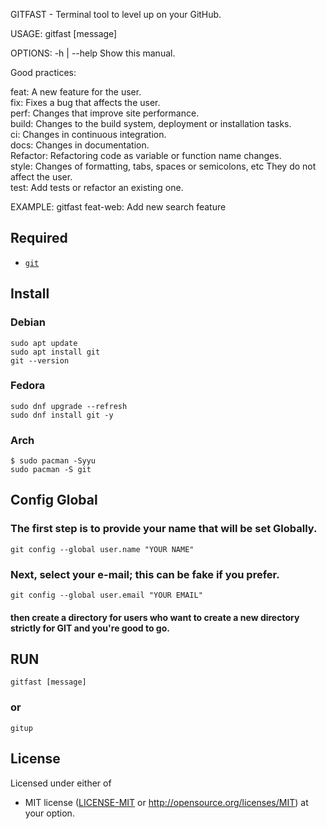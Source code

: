 GITFAST - Terminal tool to level up on your GitHub.

USAGE:
   gitfast [message]

OPTIONS:
   -h | --help     Show this manual.

Good practices:

 feat: A new feature for the user.<br>
 fix: Fixes a bug that affects the user.<br>
 perf: Changes that improve site performance.<br>
 build: Changes to the build system, deployment or installation tasks.<br>
 ci: Changes in continuous integration.<br>
 docs: Changes in documentation.<br>
 Refactor: Refactoring code as variable or function name changes.<br>
 style: Changes of formatting, tabs, spaces or semicolons, etc They do not affect the user.<br>
 test: Add tests or refactor an existing one.<br>

EXAMPLE:
gitfast feat-web: Add new search feature



## Required 

* [`git`](https://github.com/git/git)



## Install 

### Debian
```
sudo apt update
sudo apt install git
git --version
```

### Fedora
```
sudo dnf upgrade --refresh
sudo dnf install git -y
```

### Arch
```
$ sudo pacman -Syyu
sudo pacman -S git
```



## Config Global
### The first step is to provide your name that will be set Globally.
```
git config --global user.name "YOUR NAME"
```
### Next, select your e-mail; this can be fake if you prefer.
```
git config --global user.email "YOUR EMAIL"
```
#### then create a directory for users who want to create a new directory strictly for GIT and you're good to go.



## RUN
```
gitfast [message]
```

### or
```
gitup
```


## License

Licensed under either of

 * MIT license ([LICENSE-MIT](LICENSE-MIT) or
   http://opensource.org/licenses/MIT) at your option.